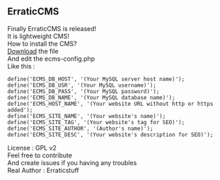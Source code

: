## ErraticCMS
Finally ErraticCMS is released!<br>
It is lightweight CMS!<br>
How to install the CMS?<br>
[Download](https://drive.google.com/file/d/108HTYAlt7k_yt7lHlAuYdO2PNr3i0-0i/view?usp=sharing) the file<br>
And edit the ecms-config.php<br>
Like this :<br>

    define('ECMS_DB_HOST', '(Your MySQL server host name)');
    define('ECMS_DB_USR', '(Your MySQL username)');
    define('ECMS_DB_PASS', '(Your MySQL password)');
    define('ECMS_DB_NAME', '(Your MySQL database name)');
    define('ECMS_HOST_NAME', '(Your website URL without http or https added');
    define('ECMS_SITE_NAME', '(Your website's name)');
    define('ECMS_SITE_TAG', '(Your website's tag for SEO)');
    define('ECMS_SITE_AUTHOR', '(Author's name)');
    define('ECMS_SITE_DESC', '(Your website's description for SEO)');

License : GPL v2<br>
Feel free to contribute<br>
And create issues if you having any troubles<br>
Real Author : Erraticstuff<br>
